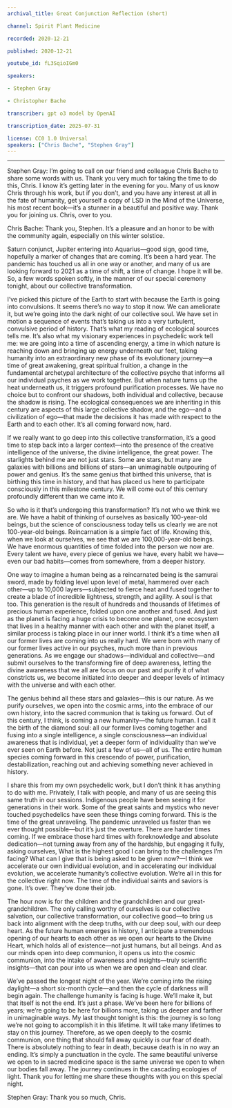 ```yaml
---
archival_title: Great Conjunction Reflection (short)

channel: Spirit Plant Medicine

recorded: 2020-12-21

published: 2020-12-21

youtube_id: fL3SqioIGm0

speakers:

- Stephen Gray

- Christopher Bache

transcriber: gpt o3 model by OpenAI

transcription_date: 2025-07-31

license: CC0 1.0 Universal
speakers: ["Chris Bache", "Stephen Gray"]
---
```

<!-- diarist_sha1:744acd8fb305c013ee8f12acaba280ac3c1890b2 -->
---
Stephen Gray: 
I’m going to call on our friend and colleague Chris Bache to share some words with us. Thank you very much for taking the time to do this, Chris. I know it’s getting later in the evening for you. Many of us know Chris through his work, but if you don’t, and you have any interest at all in the fate of humanity, get yourself a copy of LSD in the Mind of the Universe, his most recent book—it’s a stunner in a beautiful and positive way. Thank you for joining us. Chris, over to you.

Chris Bache: 
Thank you, Stephen. It’s a pleasure and an honor to be with the community again, especially on this winter solstice.

Saturn conjunct, Jupiter entering into Aquarius—good sign, good time, hopefully a marker of changes that are coming. It’s been a hard year. The pandemic has touched us all in one way or another, and many of us are looking forward to 2021 as a time of shift, a time of change. I hope it will be. So, a few words spoken softly, in the manner of our special ceremony tonight, about our collective transformation.

I’ve picked this picture of the Earth to start with because the Earth is going into convulsions. It seems there’s no way to stop it now. We can ameliorate it, but we’re going into the dark night of our collective soul. We have set in motion a sequence of events that’s taking us into a very turbulent, convulsive period of history. That’s what my reading of ecological sources tells me. It’s also what my visionary experiences in psychedelic work tell me: we are going into a time of ascending energy, a time in which nature is reaching down and bringing up energy underneath our feet, taking humanity into an extraordinary new phase of its evolutionary journey—a time of great awakening, great spiritual fruition, a change in the fundamental archetypal architecture of the collective psyche that informs all our individual psyches as we work together. But when nature turns up the heat underneath us, it triggers profound purification processes. We have no choice but to confront our shadows, both individual and collective, because the shadow is rising. The ecological consequences we are inheriting in this century are aspects of this large collective shadow, and the ego—and a civilization of ego—that made the decisions it has made with respect to the Earth and to each other. It’s all coming forward now, hard.

If we really want to go deep into this collective transformation, it’s a good time to step back into a larger context—into the presence of the creative intelligence of the universe, the divine intelligence, the great power. The starlights behind me are not just stars. Some are stars, but many are galaxies with billions and billions of stars—an unimaginable outpouring of power and genius. It’s the same genius that birthed this universe, that is birthing this time in history, and that has placed us here to participate consciously in this milestone century. We will come out of this century profoundly different than we came into it.

So who is it that’s undergoing this transformation? It’s not who we think we are. We have a habit of thinking of ourselves as basically 100-year-old beings, but the science of consciousness today tells us clearly we are not 100-year-old beings. Reincarnation is a simple fact of life. Knowing this, when we look at ourselves, we see that we are 100,000-year-old beings. We have enormous quantities of time folded into the person we now are. Every talent we have, every piece of genius we have, every habit we have—even our bad habits—comes from somewhere, from a deeper history.

One way to imagine a human being as a reincarnated being is the samurai sword, made by folding level upon level of metal, hammered over each other—up to 10,000 layers—subjected to fierce heat and fused together to create a blade of incredible lightness, strength, and agility. A soul is that too. This generation is the result of hundreds and thousands of lifetimes of precious human experience, folded upon one another and fused. And just as the planet is facing a huge crisis to become one planet, one ecosystem that lives in a healthy manner with each other and with the planet itself, a similar process is taking place in our inner world. I think it’s a time when all our former lives are coming into us really hard. We were born with many of our former lives active in our psyches, much more than in previous generations. As we engage our shadows—individual and collective—and submit ourselves to the transforming fire of deep awareness, letting the divine awareness that we all are focus on our past and purify it of what constricts us, we become initiated into deeper and deeper levels of intimacy with the universe and with each other.

The genius behind all these stars and galaxies—this is our nature. As we purify ourselves, we open into the cosmic arms, into the embrace of our own history, into the sacred communion that is taking us forward. Out of this century, I think, is coming a new humanity—the future human. I call it the birth of the diamond soul: all our former lives coming together and fusing into a single intelligence, a single consciousness—an individual awareness that is individual, yet a deeper form of individuality than we’ve ever seen on Earth before. Not just a few of us—all of us. The entire human species coming forward in this crescendo of power, purification, destabilization, reaching out and achieving something never achieved in history.

I share this from my own psychedelic work, but I don’t think it has anything to do with me. Privately, I talk with people, and many of us are seeing this same truth in our sessions. Indigenous people have been seeing it for generations in their work. Some of the great saints and mystics who never touched psychedelics have seen these things coming forward. This is the time of the great unraveling. The pandemic unraveled us faster than we ever thought possible—but it’s just the overture. There are harder times coming. If we embrace those hard times with foreknowledge and absolute dedication—not turning away from any of the hardship, but engaging it fully, asking ourselves, What is the highest good I can bring to the challenges I’m facing? What can I give that is being asked to be given now?—I think we accelerate our own individual evolution, and in accelerating our individual evolution, we accelerate humanity’s collective evolution. We’re all in this for the collective right now. The time of the individual saints and saviors is gone. It’s over. They’ve done their job.

The hour now is for the children and the grandchildren and our great-grandchildren. The only calling worthy of ourselves is our collective salvation, our collective transformation, our collective good—to bring us back into alignment with the deep truths, with our deep soul, with our deep heart. As the future human emerges in history, I anticipate a tremendous opening of our hearts to each other as we open our hearts to the Divine Heart, which holds all of existence—not just humans, but all beings. And as our minds open into deep communion, it opens us into the cosmic communion, into the intake of awareness and insights—truly scientific insights—that can pour into us when we are open and clean and clear.

We’ve passed the longest night of the year. We’re coming into the rising daylight—a short six-month cycle—and then the cycle of darkness will begin again. The challenge humanity is facing is huge. We’ll make it, but that itself is not the end. It’s just a phase. We’ve been here for billions of years; we’re going to be here for billions more, taking us deeper and farther in unimaginable ways. My last thought tonight is this: the journey is so long we’re not going to accomplish it in this lifetime. It will take many lifetimes to stay on this journey. Therefore, as we open deeply to the cosmic communion, one thing that should fall away quickly is our fear of death. There is absolutely nothing to fear in death, because death is in no way an ending. It’s simply a punctuation in the cycle. The same beautiful universe we open to in sacred medicine space is the same universe we open to when our bodies fall away. The journey continues in the cascading ecologies of light. Thank you for letting me share these thoughts with you on this special night.

Stephen Gray: 
Thank you so much, Chris.
